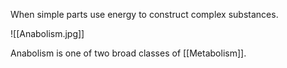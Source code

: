 When simple parts use energy to construct complex substances.

![[Anabolism.jpg]]

Anabolism is one of two broad classes of [[Metabolism]].